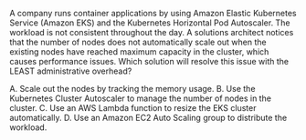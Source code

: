 A company runs container applications by using Amazon Elastic Kubernetes Service (Amazon EKS) and the Kubernetes Horizontal Pod Autoscaler. The workload is not consistent throughout the day. A solutions architect notices that the number of nodes does not automatically scale out when the existing nodes have reached maximum capacity in the cluster, which causes performance issues. Which solution will resolve this issue with the LEAST administrative overhead? 

A. Scale out the nodes by tracking the memory usage. 
B. Use the Kubernetes Cluster Autoscaler to manage the number of nodes in the cluster. 
C. Use an AWS Lambda function to resize the EKS cluster automatically. 
D. Use an Amazon EC2 Auto Scaling group to distribute the workload.